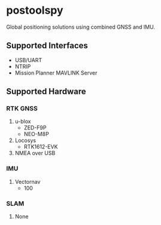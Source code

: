 # postoolspy
Global positioning solutions using combined GNSS and IMU.

## Supported Interfaces
- USB/UART
- NTRIP
- Mission Planner MAVLINK Server

## Supported Hardware

### RTK GNSS
1) u-blox 
    - ZED-F9P
    - NEO-M8P
2) Locosys
    - RTK1612-EVK
3) NMEA over USB

### IMU
1) Vectornav
    - 100

### SLAM
1) None
